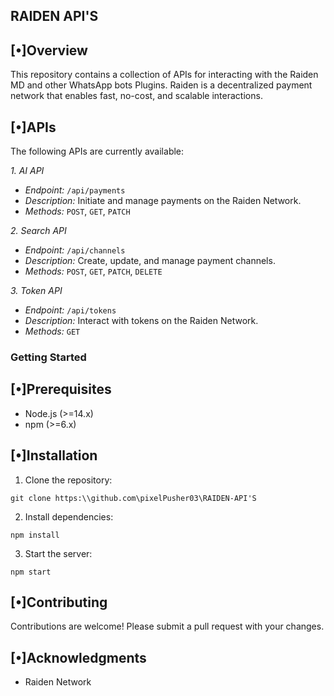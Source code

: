 ## RAIDEN API'S


## [•]Overview


This repository contains a collection of APIs for interacting with the Raiden MD and other WhatsApp bots Plugins. Raiden is a decentralized payment network that enables fast, no-cost, and scalable interactions.

## [•]APIs


The following APIs are currently available:

*1. AI API*
- *Endpoint:* `/api/payments`
- *Description:* Initiate and manage payments on the Raiden Network.
- *Methods:* `POST`, `GET`, `PATCH`

*2. Search API*
- *Endpoint:* `/api/channels`
- *Description:* Create, update, and manage payment channels.
- *Methods:* `POST`, `GET`, `PATCH`, `DELETE`

*3. Token API*
- *Endpoint:* `/api/tokens`
- *Description:* Interact with tokens on the Raiden Network.
- *Methods:* `GET`

### Getting Started


## [•]Prerequisites
- Node.js (>=14.x)
- npm (>=6.x)

## [•]Installation
1. Clone the repository:
```
git clone https:\\github.com\pixelPusher03\RAIDEN-API'S
```
2. Install dependencies:
 ```
npm install
```
3. Start the server: 
```
npm start
```

## [•]Contributing


Contributions are welcome! Please submit a pull request with your changes.

## [•]Acknowledgments

- Raiden Network